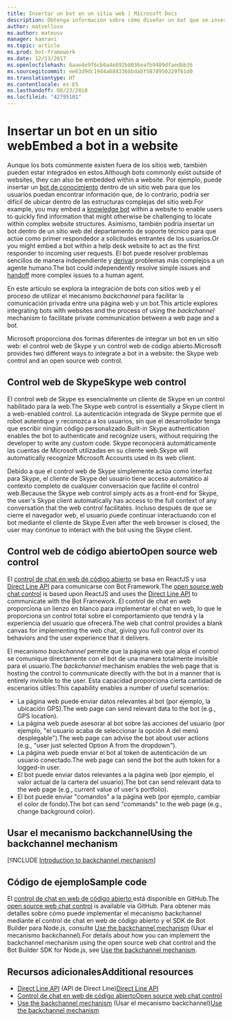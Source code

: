 ```yaml
---
title: Insertar un bot en un sitio web | Microsoft Docs
description: Obtenga información sobre cómo diseñar un bot que se insertará en un sitio web.
author: matvelloso
ms.author: mateusv
manager: kamrani
ms.topic: article
ms.prod: bot-framework
ms.date: 12/13/2017
ms.openlocfilehash: 6aae4e9f6cb6a4e892b8036eafb9489dfaedbb36
ms.sourcegitcommit: ee63d9dc1944a6843368bdabf5878950229f61d0
ms.translationtype: HT
ms.contentlocale: es-ES
ms.lasthandoff: 08/23/2018
ms.locfileid: "42795101"
---
```

# <a name="embed-a-bot-in-a-website"></a><span data-ttu-id="bf740-103">Insertar un bot en un sitio web</span><span class="sxs-lookup"><span data-stu-id="bf740-103">Embed a bot in a website</span></span>

<span data-ttu-id="bf740-104">Aunque los bots comúnmente existen fuera de los sitios web, también pueden estar integrados en estos.</span><span class="sxs-lookup"><span data-stu-id="bf740-104">Although bots commonly exist outside of websites, they can also be embedded within a website.</span></span> <span data-ttu-id="bf740-105">Por ejemplo, puede insertar un [bot de conocimiento](~/bot-service-design-pattern-knowledge-base.md) dentro de un sitio web para que los usuarios puedan encontrar información que, de lo contrario, podría ser difícil de ubicar dentro de las estructuras complejas del sitio web.</span><span class="sxs-lookup"><span data-stu-id="bf740-105">For example, you may embed a [knowledge bot](~/bot-service-design-pattern-knowledge-base.md) within a website to enable users to quickly find information that might otherwise be challenging to locate within complex website structures.</span></span> <span data-ttu-id="bf740-106">Asimismo, también podría insertar un bot dentro de un sitio web del departamento de soporte técnico para que actúe como primer respondedor a solicitudes entrantes de los usuarios.</span><span class="sxs-lookup"><span data-stu-id="bf740-106">Or you might embed a bot within a help desk website to act as the first responder to incoming user requests.</span></span> <span data-ttu-id="bf740-107">El bot puede resolver problemas sencillos de manera independiente y [derivar](~/bot-service-design-pattern-handoff-human.md) problemas más complejos a un agente humano.</span><span class="sxs-lookup"><span data-stu-id="bf740-107">The bot could independently resolve simple issues and [handoff](~/bot-service-design-pattern-handoff-human.md) more complex issues to a human agent.</span></span> 

<span data-ttu-id="bf740-108">En este artículo se explora la integración de bots con sitios web y el proceso de utilizar el mecanismo *backchannel* para facilitar la comunicación privada entre una página web y un bot.</span><span class="sxs-lookup"><span data-stu-id="bf740-108">This article explores integrating bots with websites and the process of using the *backchannel* mechanism to facilitate private communication between a web page and a bot.</span></span> 

<span data-ttu-id="bf740-109">Microsoft proporciona dos formas diferentes de integrar un bot en un sitio web: el control web de Skype y un control web de código abierto.</span><span class="sxs-lookup"><span data-stu-id="bf740-109">Microsoft provides two different ways to integrate a bot in a website: the Skype web control and an open source web control.</span></span>

## <a name="skype-web-control"></a><span data-ttu-id="bf740-110">Control web de Skype</span><span class="sxs-lookup"><span data-stu-id="bf740-110">Skype web control</span></span>

<span data-ttu-id="bf740-111">El control web de Skype es esencialmente un cliente de Skype en un control habilitado para la web.</span><span class="sxs-lookup"><span data-stu-id="bf740-111">The Skype web control is essentially a Skype client in a web-enabled control.</span></span> <span data-ttu-id="bf740-112">La autenticación integrada de Skype permite que el robot autentique y reconozca a los usuarios, sin que el desarrollador tenga que escribir ningún código personalizado.</span><span class="sxs-lookup"><span data-stu-id="bf740-112">Built-in Skype authentication enables the bot to authenticate and recognize users, without requiring the developer to write any custom code.</span></span> <span data-ttu-id="bf740-113">Skype reconocerá automáticamente las cuentas de Microsoft utilizadas en su cliente web.</span><span class="sxs-lookup"><span data-stu-id="bf740-113">Skype will automatically recognize Microsoft Accounts used in its web client.</span></span> 

<span data-ttu-id="bf740-114">Debido a que el control web de Skype simplemente actúa como interfaz para Skype, el cliente de Skype del usuario tiene acceso  automático al contexto completo de cualquier conversación que facilite el control web.</span><span class="sxs-lookup"><span data-stu-id="bf740-114">Because the Skype web control simply acts as a front-end for Skype, the user's Skype client automatically has access to the full context of any conversation that the web control facilitates.</span></span> <span data-ttu-id="bf740-115">Incluso después de que se cierre el navegador web, el usuario puede continuar interactuando con el bot mediante el cliente de Skype.</span><span class="sxs-lookup"><span data-stu-id="bf740-115">Even after the web browser is closed, the user may continue to interact with the bot using the Skype client.</span></span> 

## <a name="open-source-web-control"></a><span data-ttu-id="bf740-116">Control web de código abierto</span><span class="sxs-lookup"><span data-stu-id="bf740-116">Open source web control</span></span>

<span data-ttu-id="bf740-117">El <a href="https://github.com/Microsoft/BotFramework-WebChat" target="_blank">control de chat en web de código abierto</a> se basa en ReactJS y usa [Direct Line API][directLineAPI] para comunicarse con Bot Framework.</span><span class="sxs-lookup"><span data-stu-id="bf740-117">The <a href="https://github.com/Microsoft/BotFramework-WebChat" target="_blank">open source web chat control</a> is based upon ReactJS and uses the [Direct Line API][directLineAPI] to communicate with the Bot Framework.</span></span> <span data-ttu-id="bf740-118">El control de chat en web proporciona un lienzo en blanco para implementar el chat en web, lo que le proporciona un control total sobre el comportamiento que tendrá y la experiencia del usuario que ofrecerá.</span><span class="sxs-lookup"><span data-stu-id="bf740-118">The web chat control provides a blank canvas for implementing the web chat, giving you full control over its behaviors and the user experience that it delivers.</span></span> 

<span data-ttu-id="bf740-119">El mecanismo *backchannel* permite que la página web que aloja el control se comunique directamente con el bot de una manera totalmente invisible para el usuario.</span><span class="sxs-lookup"><span data-stu-id="bf740-119">The *backchannel* mechanism enables the web page that is hosting the control to communicate directly with the bot in a manner that is entirely invisible to the user.</span></span> <span data-ttu-id="bf740-120">Esta capacidad proporciona cierta cantidad de escenarios útiles:</span><span class="sxs-lookup"><span data-stu-id="bf740-120">This capability enables a number of useful scenarios:</span></span> 

- <span data-ttu-id="bf740-121">La página web puede enviar datos relevantes al bot (por ejemplo, la ubicación GPS).</span><span class="sxs-lookup"><span data-stu-id="bf740-121">The web page can send relevant data to the bot (e.g., GPS location).</span></span>
- <span data-ttu-id="bf740-122">La página web puede asesorar al bot sobre las acciones del usuario (por ejemplo, "el usuario acaba de seleccionar la opción A del menú desplegable").</span><span class="sxs-lookup"><span data-stu-id="bf740-122">The web page can advise the bot about user actions (e.g., "user just selected Option A from the dropdown").</span></span>
- <span data-ttu-id="bf740-123">La página web puede enviar el bot al token de autenticación de un usuario conectado.</span><span class="sxs-lookup"><span data-stu-id="bf740-123">The web page can send the bot the auth token for a logged-in user.</span></span>
- <span data-ttu-id="bf740-124">El bot puede enviar datos relevantes a la página web (por ejemplo, el valor actual de la cartera del usuario).</span><span class="sxs-lookup"><span data-stu-id="bf740-124">The bot can send relevant data to the web page (e.g., current value of user's portfolio).</span></span>
- <span data-ttu-id="bf740-125">El bot puede enviar "comandos" a la página web (por ejemplo, cambiar el color de fondo).</span><span class="sxs-lookup"><span data-stu-id="bf740-125">The bot can send "commands" to the web page (e.g., change background color).</span></span>

## <a name="using-the-backchannel-mechanism"></a><span data-ttu-id="bf740-126">Usar el mecanismo backchannel</span><span class="sxs-lookup"><span data-stu-id="bf740-126">Using the backchannel mechanism</span></span>

[!INCLUDE [Introduction to backchannel mechanism](~/includes/snippet-backchannel.md)]

## <a name="sample-code"></a><span data-ttu-id="bf740-127">Código de ejemplo</span><span class="sxs-lookup"><span data-stu-id="bf740-127">Sample code</span></span>

<span data-ttu-id="bf740-128">El <a href="https://github.com/Microsoft/BotFramework-WebChat" target="_blank">control de chat en web de código abierto </a> está disponible en GitHub.</span><span class="sxs-lookup"><span data-stu-id="bf740-128">The <a href="https://github.com/Microsoft/BotFramework-WebChat" target="_blank">open source web chat control</a> is available via GitHub.</span></span> <span data-ttu-id="bf740-129">Para obtener más detalles sobre cómo puede implementar el mecanismo backchannel mediante el control de chat en web de código abierto y el SDK de Bot Builder para Node.js, consulte [Use the backchannel mechanism](~/nodejs/bot-builder-nodejs-backchannel.md) (Usar el mecanismo backchannel).</span><span class="sxs-lookup"><span data-stu-id="bf740-129">For details about how you can implement the backchannel mechanism using the open source web chat control and the Bot Builder SDK for Node.js, see [Use the backchannel mechanism](~/nodejs/bot-builder-nodejs-backchannel.md).</span></span>

## <a name="additional-resources"></a><span data-ttu-id="bf740-130">Recursos adicionales</span><span class="sxs-lookup"><span data-stu-id="bf740-130">Additional resources</span></span>

- <span data-ttu-id="bf740-131">[Direct Line API][directLineAPI] (API de Direct Line)</span><span class="sxs-lookup"><span data-stu-id="bf740-131">[Direct Line API][directLineAPI]</span></span>
- [<span data-ttu-id="bf740-132">Control de chat en web de código abierto</span><span class="sxs-lookup"><span data-stu-id="bf740-132">Open source web chat control</span></span>](https://github.com/Microsoft/BotFramework-WebChat)
- <span data-ttu-id="bf740-133">[Use the backchannel mechanism](~/nodejs/bot-builder-nodejs-backchannel.md) (Usar el mecanismo backchannel)</span><span class="sxs-lookup"><span data-stu-id="bf740-133">[Use the backchannel mechanism](~/nodejs/bot-builder-nodejs-backchannel.md)</span></span>

[directLineAPI]: https://docs.botframework.com/en-us/restapi/directline3/#navtitle

